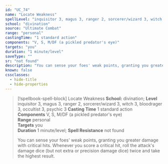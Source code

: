 ```yaml
---
id: "UC_74"
name: "Locate Weakness"
spellLevel: "inquisitor 3, magus 3, ranger 2, sorcerer/wizard 3, witch 3, bloodrager 3, occultist 3, psychic 3"
school: "divination"
source: "Ultimate Combat"
range: "personal"
castingTime: "1 standard action"
components: "V, S, M/DF (a pickled predator's eye)"
targets: "you"
duration: "1 minute/level"
saveType: ""
sr: "not found"
description: "You can sense your foes' weak points, granting you greater damage with critical hits. Whenever you score a critical hit, roll the attack's damage dice (but not extra or precision damage dice) twice and take the highest result."
known: false
cssclasses:
  - hide-title
  - hide-properties
---
```


> [!spellbook-spell-block] Locate Weakness
> **School:** divination; **Level** inquisitor 3, magus 3, ranger 2, sorcerer/wizard 3, witch 3, bloodrager 3, occultist 3, psychic 3
> **Casting Time** 1 standard action  
> **Components** V, S, M/DF (a pickled predator's eye)  
> **Range** personal  
> **Targets** you  
> **Duration** 1 minute/level; **Spell Resistance** not found
> 
> You can sense your foes' weak points, granting you greater damage with critical hits. Whenever you score a critical hit, roll the attack's damage dice (but not extra or precision damage dice) twice and take the highest result.